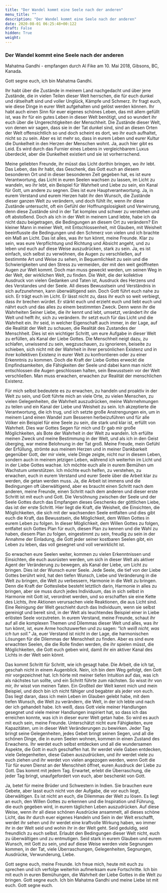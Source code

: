 ```yaml
---
title: "Der Wandel kommt eine Seele nach der anderen"
menu_title: ""
description: "Der Wandel kommt eine Seele nach der anderen"
date: 2020-08-01 06:25:48+00:122
draft: False
hidden: True
weight:
---
```

### Der Wandel kommt eine Seele nach der anderen

Mahatma Gandhi - empfangen durch Al Fike am 10. Mai 2018, Gibsons, BC, Kanada.

Gott segne euch, ich bin Mahatma Gandhi.

Ihr habt über die Zustände in meinem Land nachgedacht und über jene Zustände, die in vielen Teilen dieser Welt herrschen, die für euch dunkel und rätselhaft sind und voller Unglück, Kämpfe und Schmerz. Ihr fragt euch, wie diese Dinge in eurer Welt aufgehalten und gelöst werden können. Ihr habt auch einen Sinn für euer eigenes schönes Leben, das mit allem gefüllt ist, was ihr für ein gutes Leben in dieser Welt benötigt, und so wundert ihr euch über die Ungerechtigkeiten der Menschheit. Die Zustände dieser Welt, von denen wir sagen, dass sie in der Tat dunkel sind, sind an diesen Orten der Welt offensichtlich so und doch scheint es dort, wo ihr euch aufhaltet, nicht so zu sein. Aber es ist mehr so, dass in eurem Leben und eurer Kultur die Dunkelheit in den Herzen der Menschen wohnt. Ja, auch hier gibt es Leid. Es wird durch das Furnier eines Lebens in vergleichbarem Luxus überdeckt, aber die Dunkelheit existiert und sie ist vorherrschend.

Meine geliebten Freunde, ihr müsst das Licht dorthin bringen, wo ihr lebt. Das Leben, das ihr habt, das Geschenk, das Gott euch an diesem besonderen Ort und in dieser besonderen Zeit gegeben hat, es ist eure Verantwortung, das Licht in euren Seelen wachsen zu lassen, im Licht zu wandeln, wo ihr lebt, ein Beispiel für Wahrheit und Liebe zu sein, ein Kanal für Gott, um andere zu segnen. Dies ist eure Hauptverantwortung. Ja, in eurem Verstand und eurem Herzen habt ihr den Wunsch, die Zustände dieser ganzen Welt zu verändern, und doch fühlt ihr, wenn ihr diese Zustände untersucht, oft ein Gefühl der Hoffnungslosigkeit und Verwirrung, denn diese Zustände sind in der Tat komplex und schwer zu verstehen und oft abstoßend. Doch als ich in der Welt in meinem Land lebte, habe ich da nicht dazu beigetragen, die Bedingungen an diesem Ort zu verändern? Ein kleiner Mann in meiner Welt, mit Entschlossenheit, mit Glauben, mit Weisheit beeinflusste die Bedingungen und den Schmerz von vielen und ich brachte ein Maß an Licht. Das ist alles, was ihr tun könnt, meine Freunde. Klar zu sein, was eure Verpflichtung und Richtung und Absicht angeht, und zu leben und euch auf diese Weise auszudrücken, stark zu sein. Ja, es ist einfach, sich selbst zu verwöhnen, die Augen zu verschließen, auf bestimmte Art und Weise zu sehen, in Bequemlichkeit zu sein und die Schwierigkeiten und den Stress zu vermeiden, der mit den weit geöffneten Augen zur Welt kommt. Doch man muss geweckt werden, um seinen Weg in der Welt, der wirklichen Welt, zu finden. Die Welt, die der kollektive Ausdruck von vielen Gedanken und Taten ist, Ausdruck des Herzens und des Verstandes und der Seele. All dieses Bewusstsein und Verständnis in sich aufzunehmen, kann überwältigend sein. Doch Gott führt euch nahe zu sich. Er trägt euch im Licht. Er lässt nicht zu, dass ihr euch so weit verbiegt, dass ihr brechen würdet. Er stärkt euch und erzieht euch und liebt euch und nährt euch und das alles zu einem bestimmten Zweck. Denn wenn ihr die Wahrheiten Seiner Liebe, die ihr kennt und lebt, umsetzt, verändert ihr die Welt und helft ihr, sich zu verändern. Ihr setzt euch für das Licht und die Wahrheit ein. Ihr seid, in welcher Eigenschaft auch immer, in der Lage, auf die Realität der Welt zu schauen, die Realität des Zustandes der Menschheit. Dies ist ein wichtiger Schritt, um eure Aufgabe in dieser Welt zu erfüllen, als Kanal der Liebe Gottes. Die Menschheit neigt dazu, zu schlafen, unwissend zu sein, wegzuschauen, zu ignorieren, beiseite zu schieben, sich nicht mit der Wahrheit in ihrer persönlichen Existenz und in ihrer kollektiven Existenz in eurer Welt zu konfrontieren oder zu einer Erkenntnis zu kommen. Doch die Kraft der Liebe Gottes erweckt die Empfindsamkeiten, die Fähigkeiten der Seele und dabei kann man nicht entschlossen die Augen geschlossen halten, sein Bewusstsein vor der Welt verschließen. Man muss erwachen, erwachen zur Realität der menschlichen Existenz.

Für mich selbst bedeutete es zu erwachen, zu handeln und proaktiv in der Welt zu sein, und Gott führte mich an viele Orte, zu vielen Menschen, zu vielen Gelegenheiten, die Wahrheit auszudrücken, meine Wahrnehmungen zu teilen und ein Kanal der Liebe und Weisheit zu sein. Ich akzeptierte die Verantwortung, die ich trug, und ich setzte große Anstrengungen ein, um in meinem Land einen Wandel zum Besseren herbeizuführen und für alle Völker ein Beispiel für eine Seele zu sein, die stark und klar ist, erfüllt von Wahrheit. Dies war Gottes Segen für mich und Er gab mir große Möglichkeiten, als Bote der Wahrheit in der Welt zu wandeln. Ich erfüllte meinen Zweck und meine Bestimmung in der Welt, und als ich in den Geist überging, war meine Belohnung in der Tat groß. Meine Freude, mein Gefühl der Erfüllung, strömte aus meinem Herzen und in meiner Dankbarkeit gegenüber Gott, der mir viele, viele Dinge zeigte, nicht nur in diesem Leben, sondern auch in meinem jetzigen Leben, während ich weiterhin im Licht und in der Liebe Gottes wachse. Ich möchte euch alle in eurem Bemühen um Wachstum unterstützen. Ich möchte euch helfen, zu verstehen, zu erwachen, euch in eurem Verstand und eurer Seele über die Arbeit klar zu werden, die getan werden muss. Ja, die Arbeit ist immens und die Bedingungen oft überwältigend, aber es braucht einen Schritt nach dem anderen, meine Freunde, einen Schritt nach dem anderen und dieser erste Schritt ist mit euch und Gott. Die Versöhnung zwischen der Seele und der Seele Gottes durch das Empfangen dieses Geschenks der göttlichen Liebe, das ist der erste Schritt. Hier liegt die Kraft, die Weisheit, die Einsichten, die Möglichkeiten, die sich mit der wachsenden Seele entfalten und dies gibt euch die Kraft, das Bewusstsein, die Möglichkeit, dem Willen Gottes in eurem Leben zu folgen. In dieser Möglichkeit, dem Willen Gottes zu folgen, entfaltet sich Gottes Plan für euch, diesen Plan zu kennen und die Wahl zu haben, diesem Plan zu folgen, eingestimmt zu sein, freudig zu sein in der Annahme der Einladung, die Gott jeder seiner kostbaren Seelen gibt, ein Leben zu leben, das voll gesegnet und voll verwirklicht ist.

So erwachen eure Seelen weiter, kommen zu vielen Erkenntnissen und Einsichten, die euch ausrüsten werden, um sich in dieser Welt als aktiver Agent der Veränderung zu bewegen, als Kanal der Liebe, um Licht zu bringen. Dies ist der Wunsch eurer Seele. Jede Seele, die tief von der Liebe Gottes berührt wird, hat den tiefen Wunsch, Liebe und Veränderung in die Welt zu bringen, die Welt zu verbessern, Harmonie in die Welt zu bringen. Denn die Kraft der Gottesliebe besteht letztlich darin, Harmonie in alles zu bringen, aber sie muss durch jedes Individuum, das in sich selbst in Harmonie mit Gott ist, verordnet werden, und so erschaffen sie eine Kette des Lichts, ihre Aktionen verursachen viele Reaktionen, die aus Licht sind. Eine Reinigung der Welt geschieht durch das Individuum, wenn sie selbst gereinigt und bereit sind, in der Welt als leuchtendes Beispiel einer in Liebe erlösten Seele vorzutreten. In eurem Verstand, meine Freunde, schaut ihr auf all die komplexen Themen und Dilemmas dieser Welt und alles, was ihr tun könnt, ist, eure Arme hochzuwerfen und zu sagen: *"Ich weiß nicht, was ich tun soll."* Ja, euer Verstand ist nicht in der Lage, die harmonischen Lösungen für die Dilemmas der Menschheit zu finden. Aber es sind eure erwachten Seelen, die die Rolle finden werden, die ihr spielen müsst, die Möglichkeiten, die Gott euch geben wird, damit ihr ein aktiver Kanal des Lichts in der Welt sein könnt.

Das kommt Schritt für Schritt, wie ich gesagt habe. Die Arbeit, die ich tat, geschah nicht in einem Augenblick. Nein, ich bin dem Weg gefolgt, den Gott mir vorgezeichnet hat. Ich hörte mit meiner tiefen Intuition auf das, was ich als nächstes tun sollte, und ein Schritt führte zum nächsten. So wisst ihr von mir, ihr wisst von meinen Taten. Ein Großteil der Welt kennt mich und mein Beispiel, und doch bin ich nicht fähiger und begabter als jeder von euch. Das liegt daran, dass ich mein Leben im Glauben gelebt habe, mit dem tiefen Wunsch, die Welt zu verändern, die Welt, in der ich lebte und nach der ich gehandelt habe. Ich weiß, dass Gott viele meiner Handlungen gesegnet und viele meiner Handlungen inspiriert hat, so dass ich das erreichen konnte, was ich in dieser eurer Welt getan habe. So wird es auch mit euch sein, meine Freunde. Unterschätzt nicht eure Fähigkeiten, eure Kapazitäten, um in dieser Welt Veränderungen zu bewirken. Jeder Tag bringt seine Gelegenheiten, jedes Gebet bringt seinen Segen, und all die schönen Dinge, die in euren Seelen wohnen, kommen in einen Zustand des Erwachens. Ihr werdet euch selbst entdecken und all die wundersamen Aspekte, die Gott in euch geschaffen hat. Ihr werdet viele Gaben entdecken, viele Gelegenheiten, diese Gaben auszudrücken, und ihr werdet viele zu euch ziehen und ihr werdet von vielen angezogen werden, wenn Gott die Tür für euren Dienst an der Menschheit öffnet, euren Ausdruck der Liebe zu Gott. Das kommt mit jedem Tag. Erwartet, erlebt die Überraschung, die jeder Tag bringt, unaufgefordert von euch, aber beschenkt von Gott.

Ja, betet für meine Brüder und Schwestern in Indien. Sie brauchen eure Gebete, aber lasst euch nicht von der Aufgabe, die vor euch liegt, überwältigen. Es ist nicht an euch, die Dilemmas der Welt zu lösen. Es liegt an euch, den Willen Gottes zu erkennen und die Inspiration und Führung, die euch gegeben wird, in eurem täglichen Leben auszudrücken. Auf diese Weise, wenn ihr all diese schönen Ausdrücke ansammelt, all dieses schöne Licht, das ihr durch euer eigenes Handeln und Sein in der Welt erschafft, werdet ihr sehen und ihr werdet eine kraftvolle Wirkung haben, wo immer ihr in der Welt seid und wohin ihr in der Welt geht. Seid geduldig, seid freundlich zu euch selbst. Erlaubt den Bedingungen dieser Welt nicht, euch zu überwältigen und zu entmutigen. Seid stark in eurem Glauben und eurem Wunsch, mit Gott zu sein, und auf diese Weise werden viele Segnungen kommen, in der Tat, viele Überraschungen, Gelegenheiten, Segnungen, Ausdrücke, Verwunderung, Liebe.

Gott segne euch, meine Freunde. Ich freue mich, heute mit euch zu sprechen und ich verfolge weiterhin aufmerksam eure Fortschritte. Ich bin mit euch in euren Bemühungen, die Wahrheit der Liebe Gottes in die Welt zu bringen. Gott segne euch. Ich bin Mahatma Gandhi und meine Liebe ist mit euch. Gott segne euch.  
